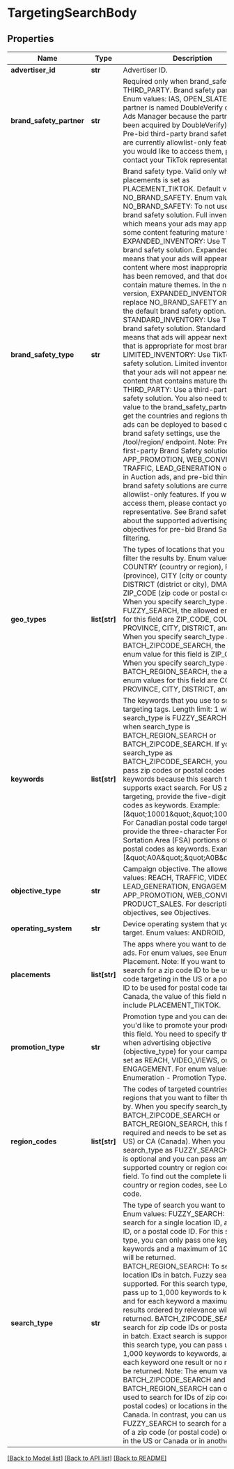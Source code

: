 # TargetingSearchBody

## Properties
Name | Type | Description | Notes
------------ | ------------- | ------------- | -------------
**advertiser_id** | **str** | Advertiser ID. | [required] 
**brand_safety_partner** | **str** | Required only when brand_safety_type is THIRD_PARTY. Brand safety partner. Enum values: IAS, OPEN_SLATE(The partner is named DoubleVerify on TikTok Ads Manager because the partner has been acquired by DoubleVerify). Note: Pre-bid third-party brand safety solutions are currently allowlist-only features. If you would like to access them, please contact your TikTok representative. | [optional] 
**brand_safety_type** | **str** | Brand safety type. Valid only when placements is set as PLACEMENT_TIKTOK. Default value: NO_BRAND_SAFETY. Enum values: NO_BRAND_SAFETY: To not use any brand safety solution. Full inventory, which means your ads may appear next to some content featuring mature themes. EXPANDED_INVENTORY: Use TikTok&#x27;s brand safety solution. Expanded inventory means that your ads will appear next to content where most inappropriate content has been removed, and that does not contain mature themes. In the next API version, EXPANDED_INVENTORY will replace NO_BRAND_SAFETY and will be the default brand safety option. STANDARD_INVENTORY: Use TikTok&#x27;s brand safety solution. Standard inventory means that ads will appear next to content that is appropriate for most brands. LIMITED_INVENTORY: Use TikTok&#x27;s brand safety solution. Limited inventory means that your ads will not appear next to content that contains mature themes. THIRD_PARTY: Use a third-party brand safety solution. You also need to pass in a value to the brand_safety_partner field. To get the countries and regions that your ads can be deployed to based on your brand safety settings, use the /tool/region/ endpoint. Note: Pre-bid first-party Brand Safety solutions for APP_PROMOTION, WEB_CONVERSIONS, TRAFFIC, LEAD_GENERATION objectives in Auction ads, and pre-bid third-party brand safety solutions are currently allowlist-only features. If you would like to access them, please contact your TikTok representative. See Brand safety to learn about the supported advertising objectives for pre-bid Brand Safety filtering. | [optional] 
**geo_types** | **list[str]** | The types of locations that you want to filter the results by. Enum values: COUNTRY (country or region), PROVINCE (province), CITY (city or county), DISTRICT (district or city), DMA (DMA), ZIP_CODE (zip code or postal code). When you specify search_type as FUZZY_SEARCH, the allowed enum values for this field are ZIP_CODE, COUNTRY, PROVINCE, CITY, DISTRICT, and DMA. When you specify search_type as BATCH_ZIPCODE_SEARCH, the allowed enum value for this field is ZIP_CODE. When you specify search_type as BATCH_REGION_SEARCH, the allowed enum values for this field are COUNTRY, PROVINCE, CITY, DISTRICT, and DMA. | [optional] 
**keywords** | **list[str]** | The keywords that you use to search for targeting tags. Length limit: 1 when search_type is FUZZY_SEARCH. 1,000 when search_type is BATCH_REGION_SEARCH or BATCH_ZIPCODE_SEARCH. If you set search_type as BATCH_ZIPCODE_SEARCH, you need to pass zip codes or postal codes as keywords because this search type only supports exact search. For US zip code targeting, provide the five-digit US zip codes as keywords. Example: [\&quot;10001\&quot;,\&quot;10002\&quot;]. For Canadian postal code targeting, provide the three-character Forward Sortation Area (FSA) portions of Canadian postal codes as keywords. Example: [\&quot;A0A\&quot;,\&quot;A0B\&quot;]. | [required] 
**objective_type** | **str** | Campaign objective. The allowed enum values: REACH, TRAFFIC, VIDEO_VIEWS, LEAD_GENERATION, ENGAGEMENT, APP_PROMOTION, WEB_CONVERSIONS, PRODUCT_SALES. For descriptions of the objectives, see Objectives. | [required] 
**operating_system** | **str** | Device operating system that you want to target. Enum values: ANDROID, IOS. | [optional] 
**placements** | **list[str]** | The apps where you want to deliver your ads. For enum values, see Enumeration - Placement. Note: If you want to fuzzy search for a zip code ID to be used for zip code targeting in the US or a postal code ID to be used for postal code targeting in Canada, the value of this field needs to include PLACEMENT_TIKTOK. | [required] 
**promotion_type** | **str** | Promotion type and you can decide where you&#x27;d like to promote your products using this field. You need to specify the field when advertising objective (objective_type) for your campaign is NOT set as REACH, VIDEO_VIEWS, or ENGAGEMENT. For enum values, see Enumeration - Promotion Type. | [optional] 
**region_codes** | **list[str]** | The codes of targeted countries or regions that you want to filter the results by. When you specify search_type as BATCH_ZIPCODE_SEARCH or BATCH_REGION_SEARCH, this field is required and needs to be set as US (the US) or CA (Canada). When you specify search_type as FUZZY_SEARCH, this field is optional and you can pass any supported country or region code to this field. To find out the complete list of country or region codes, see Location code. | [optional] 
**search_type** | **str** | The type of search you want to perform. Enum values: FUZZY_SEARCH: To fuzzy search for a single location ID, a zip code ID, or a postal code ID. For this search type, you can only pass one keyword to keywords and a maximum of 100 results will be returned. BATCH_REGION_SEARCH: To search for location IDs in batch. Fuzzy search is supported. For this search type, you can pass up to 1,000 keywords to keywords, and for each keyword a maximum of 5 results ordered by relevance will be returned. BATCH_ZIPCODE_SEARCH: To search for zip code IDs or postal code IDs in batch. Exact search is supported. For this search type, you can pass up to 1,000 keywords to keywords, and for each keyword one result or no result will be returned. Note: The enum values BATCH_ZIPCODE_SEARCH and BATCH_REGION_SEARCH can only be used to search for IDs of zip codes (or postal codes) or locations in the US or Canada. In contrast, you can use FUZZY_SEARCH to search for a single ID of a zip code (or postal code) or location in the US or Canada or in another country. | [required] 

[[Back to Model list]](../README.md#documentation-for-models) [[Back to API list]](../README.md#documentation-for-api-endpoints) [[Back to README]](../README.md)

